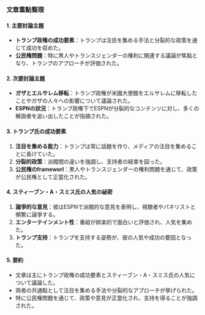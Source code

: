 ### 文章重點整理

#### 1. 主要討論主題
- **トランプ政権の成功要素**：トランプは注目を集める手法と分裂的な政策を通じて成功を収めた。
- **公民権問題**：特に黒人やトランスジェンダーの権利に関連する議論が焦點となり、トランプのアプローチが評価された。

#### 2. 次要討論主題
- **ガザとエルサレム移転**：トランプ政権が米國大使館をエルサレムに移転したことやガザの人々への影響について議論された。
- **ESPNの狀況**：トランプ政権下でESPNが分裂的なコンテンツに対し、多くの解説者を追い出したことが指摘された。

#### 3. トランプ氏の成功要素
1. **注目を集める能力**：トランプは常に話題を作り、メディアの注目を集めることに長けていた。
2. **分裂的政策**：派閥間の違いを強調し、支持者の結束を図った。
3. **公民権のframeworl**：黒人やトランスジェンダーの権利問題を通じて、政策が公民権として正當化された。

#### 4. スティーブン・A・スミス氏の人気の祕密
1. **論爭的な意見**：彼はESPNで派閥的な意見を表明し、視聴者やパネリストと頻繁に論爭する。
2. **エンターテインメント性**：番組が娯楽的で面白いと評価され、人気を集めた。
3. **トランプ支持**：トランプを支持する姿勢が、彼の人気や成功の要因となった。

#### 5. 要約
- 文章は主にトランプ政権の成功要素とスティーブン・A・スミス氏の人気について議論した。
- 両者の共通點として注目を集める手法や分裂的なアプローチが挙げられた。
- 特に公民権問題を通じて、政策や意見が正當化され、支持を得ることが強調された。